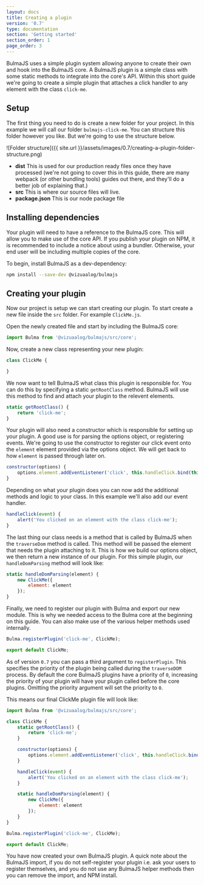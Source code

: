 ```yaml
---
layout: docs
title: Creating a plugin
version: '0.7'
type: documentation
section: 'Getting started'
section_order: 1
page_order: 3
---
```


BulmaJS uses a simple plugin system allowing anyone to create their own and hook into the BulmaJS core. A BulmaJS plugin is a simple class with some static methods to integrate into the core's API. Within this short guide we're going to create a simple plugin that attaches a click handler to any element with the class `click-me`.

## Setup
The first thing you need to do is create a new folder for your project. In this example we will call our folder `bulmajs-click-me`. You can structure this folder however you like. But we're going to use the structure below.

![Folder structure]({{ site.url }}/assets/images/0.7/creating-a-plugin-folder-structure.png)

+ **dist** This is used for our production ready files once they have processed (we're not going to cover this in this guide, there are many webpack (or other bundling tools) guides out there, and they'll do a better job of explaining that.)
+ **src** This is where our source files will live.
+ **package.json** This is our node package file

## Installing dependencies
Your plugin will need to have a reference to the BulmaJS core. This will allow you to make use of the core API. If you publish your plugin on NPM, it is recommended to include a notice about using a bundler. Otherwise, your end user will be including multiple copies of the core.

To begin, install BulmaJS as a dev-dependency:
```bash
npm install --save-dev @vizuaalog/bulmajs
```

## Creating your plugin
Now our project is setup we can start creating our plugin. To start create a new file inside the `src` folder. For example `ClickMe.js`.

Open the newly created file and start by including the BulmaJS core:
```javascript
import Bulma from '@vizuaalog/bulmajs/src/core';
```

Now, create a new class representing your new plugin:
```javascript
class ClickMe {

}
```

We now want to tell BulmaJS what class this plugin is responsible for. You can do this by specifying a static `getRootClass` method. BulmaJS will use this method to find and attach your plugin to the relevent elements.

```javascript
static getRootClass() {
    return 'click-me';
}
```

Your plugin will also need a constructor which is responsible for setting up your plugin. A good use is for parsing the options object, or registering events. We're going to use the constructor to register our click event onto the `element` element provided via the options object. We will get back to how `element` is passed through later on.

```javascript
constructor(options) {
    options.element.addEventListener('click', this.handleClick.bind(this));
}
```

Depending on what your plugin does you can now add the additional methods and logic to your class. In this example we'll also add our event handler.

```javascript
handleClick(event) {
    alert('You clicked on an element with the class click-me');
}
```

The last thing our class needs is a method that is called by BulmaJS when the `traverseDom` method is called. This method will be passed the element that needs the plugin attaching to it. This is how we build our options object, we then return a new instance of our plugin. For this simple plugin, our `handleDomParsing` method will look like:

```javascript
static handleDomParsing(element) {
    new ClickMe({
        element: element
    });
}
```

Finally, we need to register our plugin with Bulma and export our new module. This is why we needed access to the Bulma core at the beginning on this guide. You can also make use of the various helper methods used internally.

```javascript
Bulma.registerPlugin('click-me', ClickMe);

export default ClickMe;
```

As of version `0.7` you can pass a third argument to `registerPlugin`. This specifies the priority of the plugin being called during the `traverseDOM` process. By default the core BulmaJS plugins have a priority of `0`, increasing the priority of your plugin will have your plugin called before the core plugins. Omitting the priority argument will set the priority to `0`.

This means our final ClickMe plugin file will look like:

```javascript
import Bulma from '@vizuaalog/bulmajs/src/core';

class ClickMe {
    static getRootClass() {
        return 'click-me';
    }

    constructor(options) {
        options.element.addEventListener('click', this.handleClick.bind(this));
    }

    handleClick(event) {
        alert('You clicked on an element with the class click-me');
    }

    static handleDomParsing(element) {
        new ClickMe({
            element: element
        });
    }
}

Bulma.registerPlugin('click-me', ClickMe);

export default ClickMe;
```

You have now created your own BulmaJS plugin. A quick note about the BulmaJS import, if you do not self-register your plugin i.e. ask your users to register themselves, and you do not use any BulmaJS helper methods then you can remove the import, and NPM install.